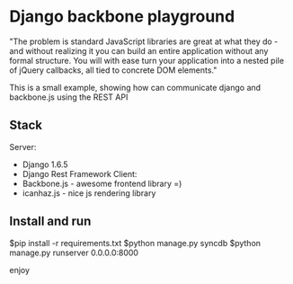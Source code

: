 Django backbone playground
==========================
"The problem is standard JavaScript libraries are great at what they do -
and without realizing it you can build an entire application without any
formal structure. You will with ease turn your application into a nested pile
of jQuery callbacks, all tied to concrete DOM elements."

This is a small example, showing how can communicate django and backbone.js using the REST API

Stack
-----
Server:
 * Django 1.6.5
 * Django Rest Framework
Client:
 * Backbone.js - awesome frontend library =)
 * icanhaz.js - nice js rendering library

Install and run
---------------
$pip install -r requirements.txt
$python manage.py syncdb
$python manage.py runserver 0.0.0.0:8000

enjoy